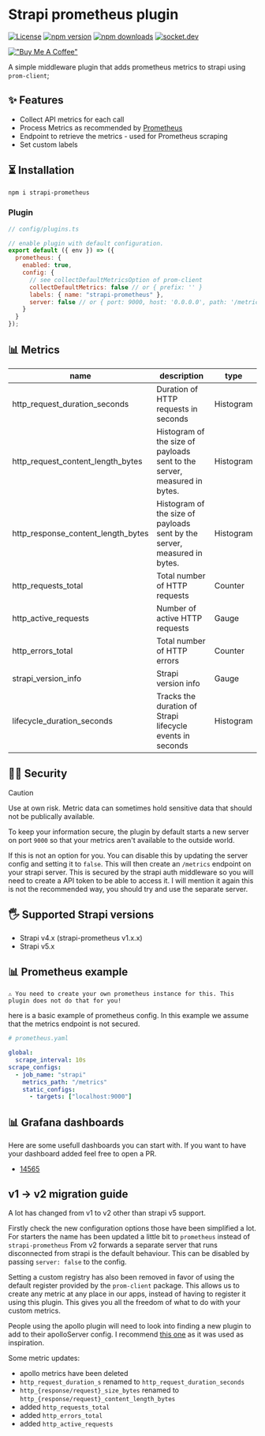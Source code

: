 # Strapi prometheus plugin

[![License][license-src]][license-href]
[![npm version][npm-version-src]][npm-version-href]
[![npm downloads][npm-downloads-src]][npm-downloads-href]
[![socket.dev][socket-dev-src]][socket-dev-href]

[!["Buy Me A Coffee"][coffee-src]][coffee-href]

A simple middleware plugin that adds prometheus metrics to strapi using `prom-client`;

## ✨ Features

- Collect API metrics for each call
- Process Metrics as recommended by [Prometheus](https://prometheus.io/docs/instrumenting/writing_clientlibs/#standard-and-runtime-collectors)
- Endpoint to retrieve the metrics - used for Prometheus scraping
- Set custom labels

## ⏳ Installation

```bash
npm i strapi-prometheus
```

### Plugin

```js
// config/plugins.ts

// enable plugin with default configuration.
export default ({ env }) => ({
  prometheus: {
    enabled: true,
    config: {
      // see collectDefaultMetricsOption of prom-client
      collectDefaultMetrics: false // or { prefix: '' }
      labels: { name: "strapi-prometheus" },
      server: false // or { port: 9000, host: '0.0.0.0', path: '/metrics' }
    }
  }
});
```

## 📊 Metrics

|name|description|type|
|---|---|---|
|http_request_duration_seconds|Duration of HTTP requests in seconds|Histogram|
|http_request_content_length_bytes|Histogram of the size of payloads sent to the server, measured in bytes.|Histogram|
|http_response_content_length_bytes|Histogram of the size of payloads sent by the server, measured in bytes.|Histogram|
|http_requests_total|Total number of HTTP requests|Counter|
|http_active_requests|Number of active HTTP requests|Gauge|
|http_errors_total|Total number of HTTP errors|Counter|
|strapi_version_info|Strapi version info|Gauge|
|lifecycle_duration_seconds|Tracks the duration of Strapi lifecycle events in seconds|Histogram|

## 👮‍♀️ Security

> [!CAUTION]
> Use at own risk. Metric data can sometimes hold sensitive data that should not be publically available.

To keep your information secure, the plugin by default starts a new server on port `9000` so that your metrics aren't available to the outside world.

If this is not an option for you. You can disable this by updating the server config and setting it to `false`. This will then create an `/metrics` endpoint on your strapi server. This is secured by the strapi auth middleware so you will need to create a API token to be able to access it. I will mention it again this is not the recommended way, you should try and use the separate server.

## 🖐 Supported Strapi versions

- Strapi v4.x (strapi-prometheus v1.x.x)
- Strapi v5.x

## 📊 Prometheus example

`⚠️ You need to create your own prometheus instance for this. This plugin does not do that for you!`

here is a basic example of prometheus config. In this example we assume that the metrics endpoint is not secured.

```yml
# prometheus.yaml

global:
  scrape_interval: 10s
scrape_configs:
  - job_name: "strapi"
    metrics_path: "/metrics"
    static_configs:
      - targets: ["localhost:9000"]
```

## 📊 Grafana dashboards

Here are some usefull dashboards you can start with. If you want to have your dashboard added feel free to open a PR.

- [14565](https://grafana.com/grafana/dashboards/14565)

## v1 -> v2 migration guide

A lot has changed from v1 to v2 other than strapi v5 support.

Firstly check the new configuration options those have been simplified a lot.
For starters the name has been updated a little bit to `prometheus` instead of `strapi-prometheus`
From v2 forwards a separate server that runs disconnected from strapi is the default behaviour. This can be disabled by passing `server: false` to the config.

Setting a custom registry has also been removed in favor of using the default register provided by the `prom-client` package. This allows us to create any metric at any place in our apps, instead of having to register it using this plugin. This gives you all the freedom of what to do with your custom metrics.

People using the apollo plugin will need to look into finding a new plugin to add to their apolloServer config. I recommend [this one](https://github.com/bfmatei/apollo-prometheus-exporter) as it was used as inspiration.

Some metric updates:

- apollo metrics have been deleted
- `http_request_duration_s` renamed to `http_request_duration_seconds`
- `http_{response/request}_size_bytes` renamed to `http_{response/request}_content_length_bytes`
- added `http_requests_total`
- added `http_errors_total`
- added `http_active_requests`

<!-- Badges -->

[npm-version-src]: https://img.shields.io/npm/v/strapi-prometheus.svg?style=flat&colorA=18181B&colorB=28CF8D
[npm-version-href]: https://npmjs.com/package/strapi-prometheus

[npm-downloads-src]: https://img.shields.io/npm/dt/strapi-prometheus.svg?style=flat&colorA=18181B&colorB=28CF8D
[npm-downloads-href]: https://npmjs.com/package/strapi-prometheus

[license-src]: https://img.shields.io/npm/l/strapi-prometheus.svg?style=flat&colorA=18181B&colorB=28CF8D
[license-href]: https://npmjs.com/package/strapi-prometheus

[socket-dev-src]: https://socket.dev/api/badge/npm/package/strapi-prometheus/latest
[socket-dev-href]: https://socket.dev/npm/package/strapi-prometheus/overview

[coffee-src]: https://www.buymeacoffee.com/assets/img/custom_images/orange_img.png
[coffee-href]: https://www.buymeacoffee.com/xanderd



